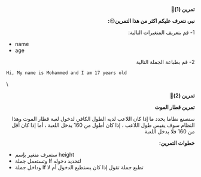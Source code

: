  <p dir="rtl">
<strong>تمرين (1)💪</strong></p>


<p dir="rtl">
<strong>نبي نتعرف عليكم اكثر من هذا التمرين</strong>😍<strong>:</strong></p>


<p dir="rtl">
1- قم بتعريف المتغيرات التالية: </p>




* name
* age

<p dir="rtl">
2- قم بطباعة الجملة التالية</p>


  <tr>
   <td>

```
Hi, My name is Mohammed and I am 17 years old
```
 
\
     
   </td>
  </tr>
  
  <p dir="rtl">
<strong>تمرين (2)💪</strong></p>


<p dir="rtl">
<strong>تمرين قطار الموت </strong></p>


<p dir="rtl">
ستصنع نظاما يحدد ما إذا كان اللاعب لديه الطول الكافي لدخول لعبة قطار الموت وهذا النظام سوف يقيس طول اللاعب ، إذا كان أطول من 160 يدخل اللعبة ، أما إذا كان أقل من 160 فلا يدخل اللعبة</p>


<p dir="rtl">
<strong>خطوات التمرين: </strong></p>




* ستعرف متغير بإسم height
* وتستعمل جملة If لتحديد دخوله
* وداخل جملة If تطبع جملة تقول إذا كان يستطيع الدخول أم لا
